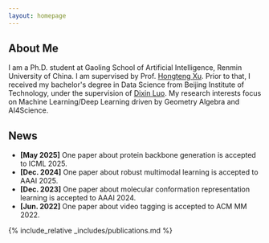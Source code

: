 ```yaml
---
layout: homepage
---
```


## About Me

I am a Ph.D. student at Gaoling School of Artificial Intelligence, Renmin University of China. I am supervised by Prof. [Hongteng Xu](https://hongtengxu.github.io/). Prior to that, I received my bachelor's degree in Data Science from Beijing Institute of Technology, under the supervision of [Dixin Luo](https://dixinluo.github.io/). My research interests focus on Machine Learning/Deep Learning driven by Geometry Algebra and AI4Science.

<!-- ## Research Interests

- **Computer Vision:** image recognition, image generation, video captioning
- **Machine Learning:** meta-learning, incremental learning, transfer learning -->

## News

- **[May 2025]** One paper about protein backbone generation is accepted to ICML 2025.
- **[Dec. 2024]** One paper about robust multimodal learning is accepted to AAAI 2025.
- **[Dec. 2023]** One paper about molecular conformation representation learning is accepted to AAAI 2024.
- **[Jun. 2022]** One paper about video tagging is accepted to ACM MM 2022.

{% include_relative _includes/publications.md %}

<!-- {% include_relative _includes/services.md %} -->

